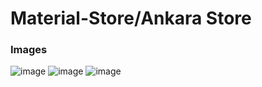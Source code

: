# Material-Store/Ankara Store



### Images
![image](https://github.com/user-attachments/assets/1ccfb7ee-2fe3-4b97-9d9e-55a510c21c00)
![image](https://github.com/user-attachments/assets/2d05289e-e518-4f67-9811-f7fd4ad0d248)
![image](https://github.com/user-attachments/assets/537382cc-44d8-4d3b-83a0-789b58f9a2f9)

